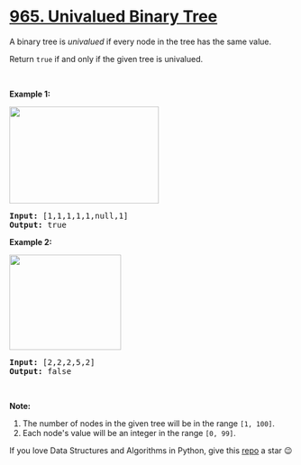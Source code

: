 # [965. Univalued Binary Tree][title]

<p>A binary tree is <em>univalued</em> if every node in the tree has the same value.</p>
<p>Return <code>true</code> if and only if the given tree is univalued.</p>
<p> </p>
<p><strong>Example 1:</strong></p>
<img alt="" src="https://assets.leetcode.com/uploads/2018/12/28/unival_bst_1.png" style="width: 265px; height: 172px;"/>
<pre><strong>Input: </strong><span id="example-input-1-1">[1,1,1,1,1,null,1]</span>
<strong>Output: </strong><span id="example-output-1">true</span>
</pre>

<p><strong>Example 2:</strong></p>
<img alt="" src="https://assets.leetcode.com/uploads/2018/12/28/unival_bst_2.png" style="width: 198px; height: 169px;"/>
<pre><strong>Input: </strong><span id="example-input-2-1">[2,2,2,5,2]</span>
<strong>Output: </strong><span id="example-output-2">false</span>
</pre>

<p> </p>
<p><strong>Note:</strong></p>
<ol>
<li>The number of nodes in the given tree will be in the range <code>[1, 100]</code>.</li>
<li>Each node's value will be an integer in the range <code>[0, 99]</code>.</li>
</ol>


If you love Data Structures and Algorithms in Python, give this [repo][me] a star :wink:

[title]: https://leetcode.com/problems/univalued-binary-tree
[me]: https://github.com/bumblebee211196/awesome-python-leetcode